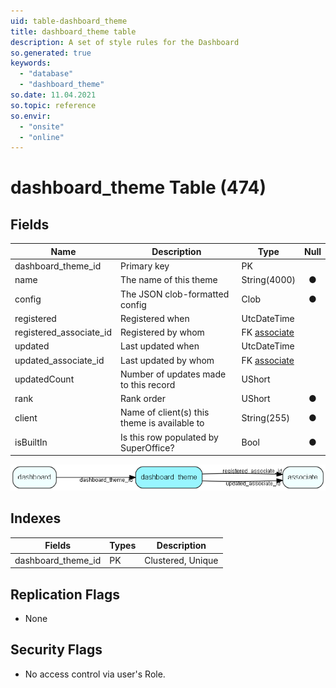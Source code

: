 ```yaml
---
uid: table-dashboard_theme
title: dashboard_theme table
description: A set of style rules for the Dashboard
so.generated: true
keywords:
  - "database"
  - "dashboard_theme"
so.date: 11.04.2021
so.topic: reference
so.envir:
  - "onsite"
  - "online"
---
```


# dashboard\_theme Table (474)

## Fields

| Name | Description | Type | Null |
|------|-------------|------|:----:|
|dashboard\_theme\_id|Primary key|PK| |
|name|The name of this theme|String(4000)|&#x25CF;|
|config|The JSON clob-formatted config|Clob|&#x25CF;|
|registered|Registered when|UtcDateTime| |
|registered\_associate\_id|Registered by whom|FK [associate](associate.md)| |
|updated|Last updated when|UtcDateTime| |
|updated\_associate\_id|Last updated by whom|FK [associate](associate.md)| |
|updatedCount|Number of updates made to this record|UShort| |
|rank|Rank order|UShort|&#x25CF;|
|client|Name of client(s) this theme is available to|String(255)|&#x25CF;|
|isBuiltIn|Is this row populated by SuperOffice?|Bool|&#x25CF;|


![dashboard_theme table relationship diagram](./media/dashboard_theme.png)

## Indexes

| Fields | Types | Description |
|--------|-------|-------------|
|dashboard\_theme\_id |PK |Clustered, Unique |

## Replication Flags

* None

## Security Flags

* No access control via user's Role.

